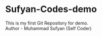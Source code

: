 # Sufyan-Codes-demo
This is my first Git Repository for demo.
<br>
Author - Muhammad Sufyan (Self Coder)